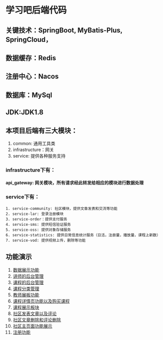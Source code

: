 # 学习吧后端代码 
## 关键技术：SpringBoot, MyBatis-Plus, SpringCloud，
  ## 数据缓存：Redis 
  ## 注册中心：Nacos 
  ## 数据库：MySql
  ## JDK:JDK1.8 
## 本项目后端有三大模块： 
  1. common: 通用工具类 
  2. infrastructure：网关 
  3. service: 提供各种服务支持
  
### infrastructure下有：
  #### api_gateway: 网关模块，所有请求经此转发给相应的模块进行数据处理

### service下有： 
    1. service-community: 社区模块，提供文章发表和交流等功能 
    2. service-lar: 登录注册模块 
    3. service-order：提供支付服务 
    4. service-sms: 提供短信验证服务 
    5. service-oss: 提供对象存储服务 
    6. service-statistics: 提供日常信息统计服务（日活，注册量，播放量，课程上新数） 
    7. service-vod: 提供视频上传，删除等功能
    
   
## 功能演示
1. [数据展示功能](https://outin-a42fb0ba14f311ecb79500163e1c60dc.oss-cn-shanghai.aliyuncs.com/sv/2fa84ef-17fc13385fb/2fa84ef-17fc13385fb.mp4?Expires=1648217481&OSSAccessKeyId=LTAI8bKSZ6dKjf44&Signature=H1PE%2FXS%2Fd%2Fcta%2BhLJvDD8rzHnb8%3D)
2. [讲师的后台管理](https://outin-a42fb0ba14f311ecb79500163e1c60dc.oss-cn-shanghai.aliyuncs.com/sv/3e5b4b6e-17fc1385e70/3e5b4b6e-17fc1385e70.mp4?Expires=1648217830&OSSAccessKeyId=LTAI8bKSZ6dKjf44&Signature=uCeaOSrI%2BPq5K7OykHSTAUPXsYo%3D)
3. [课程的后台管理](https://outin-a42fb0ba14f311ecb79500163e1c60dc.oss-cn-shanghai.aliyuncs.com/sv/34a3382b-17fc138b163/34a3382b-17fc138b163.mp4?Expires=1648217874&OSSAccessKeyId=LTAI8bKSZ6dKjf44&Signature=WbuEUXPKKwUdRLaP8vx%2FahtpdQk%3D)
4. [课程分类管理](https://outin-a42fb0ba14f311ecb79500163e1c60dc.oss-cn-shanghai.aliyuncs.com/sv/d66d756-17fc138f5e8/d66d756-17fc138f5e8.mp4?Expires=1648217921&OSSAccessKeyId=LTAI8bKSZ6dKjf44&Signature=l1D47cG1XDmbOV1M7Erlxev5TXU%3D)
5. [教师展板功能](https://outin-a42fb0ba14f311ecb79500163e1c60dc.oss-cn-shanghai.aliyuncs.com/sv/281546eb-17fc13b4cfa/281546eb-17fc13b4cfa.mp4?Expires=1648218098&OSSAccessKeyId=LTAI8bKSZ6dKjf44&Signature=XhSErmhCc0gWsbQKr6XK5KqvvUw%3D)
6. [课程详情页功能以及购买课程](https://outin-a42fb0ba14f311ecb79500163e1c60dc.oss-cn-shanghai.aliyuncs.com/sv/8c83e02-17fc13b849c/8c83e02-17fc13b849c.mp4?Expires=1648218240&OSSAccessKeyId=LTAI8bKSZ6dKjf44&Signature=oO7eta%2BCA2jAyBDSGiv4fcu0KEA%3D)
7. [课程展示板块](https://outin-a42fb0ba14f311ecb79500163e1c60dc.oss-cn-shanghai.aliyuncs.com/sv/45700f54-17fc13bbf71/45700f54-17fc13bbf71.mp4?Expires=1648218286&OSSAccessKeyId=LTAI8bKSZ6dKjf44&Signature=kH8MZVZpGOONx%2BltODU3OBFCWlE%3D)
8. [社区发表文章以及评论](https://outin-a42fb0ba14f311ecb79500163e1c60dc.oss-cn-shanghai.aliyuncs.com/sv/2f267cc0-17fc13bf311/2f267cc0-17fc13bf311.mp4?Expires=1648218326&OSSAccessKeyId=LTAI8bKSZ6dKjf44&Signature=mnzjAVlDeGTMHIBu%2FVq7Uv7u%2F%2Fw%3D)
9. [社区文章删除和评论删除](https://outin-a42fb0ba14f311ecb79500163e1c60dc.oss-cn-shanghai.aliyuncs.com/sv/31b72e0f-17fc13c3a19/31b72e0f-17fc13c3a19.mp4?Expires=1648218369&OSSAccessKeyId=LTAI8bKSZ6dKjf44&Signature=yVPVm02%2Fg5bZioLOV9WB3TI9gaw%3D)
10. [社区主页面功能展示](https://outin-a42fb0ba14f311ecb79500163e1c60dc.oss-cn-shanghai.aliyuncs.com/sv/1f4f6025-17fc13ced9a/1f4f6025-17fc13ced9a.mp4?Expires=1648218402&OSSAccessKeyId=LTAI8bKSZ6dKjf44&Signature=UwNLsnjjiAbihMYt2ZABo3SH1zY%3D)
11. [注册功能](https://outin-a42fb0ba14f311ecb79500163e1c60dc.oss-cn-shanghai.aliyuncs.com/sv/3a5bda68-17fc13ced95/3a5bda68-17fc13ced95.mp4?Expires=1648218430&OSSAccessKeyId=LTAI8bKSZ6dKjf44&Signature=QlhO8CmyOwhmGS6f0duIkEnBKZI%3D)
